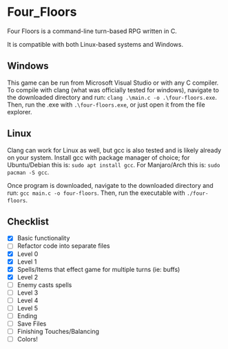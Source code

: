 # Four_Floors
Four Floors is a command-line turn-based RPG written in C.

It is compatible with both Linux-based systems and Windows.

## Windows
This game can be run from Microsoft Visual Studio or with any C compiler.
To compile with clang (what was officially tested for windows), navigate to the downloaded directory and run:
`clang .\main.c -o .\four-floors.exe`.
Then, run the .exe with `.\four-floors.exe`, or just open it from the file explorer.

## Linux
Clang can work for Linux as well, but gcc is also tested and is likely already on your system.
Install gcc with package manager of choice; for Ubuntu/Debian this is:
`sudo apt install gcc`. For Manjaro/Arch this is: `sudo pacman -S gcc`.

Once program is downloaded, navigate to the downloaded directory and run:
`gcc main.c -o four-floors`.
Then, run the executable with `./four-floors`.

## Checklist

- [x] Basic functionality
- [ ] Refactor code into separate files
- [x] Level 0
- [x] Level 1
- [x] Spells/Items that effect game for multiple turns (ie: buffs)
- [x] Level 2
- [ ] Enemy casts spells
- [ ] Level 3
- [ ] Level 4
- [ ] Level 5
- [ ] Ending
- [ ] Save Files
- [ ] Finishing Touches/Balancing
- [ ] Colors!
